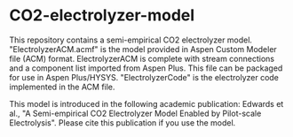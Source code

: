 # CO2-electrolyzer-model
This repository contains a semi-empirical CO2 electrolyzer model. 
"ElectrolyzerACM.acmf" is the model provided in Aspen Custom Modeler file (ACM) format. ElectrolyzerACM is complete with stream connections and a component list imported from Aspen Plus. This file can be packaged for use in Aspen Plus/HYSYS. "ElectrolyzerCode" is the electrolyzer code implemented in the ACM file.

This model is introduced in the following academic publication: Edwards et al., "A Semi-empirical CO2 Electrolyzer Model Enabled by Pilot-scale Electrolysis". Please cite this publication if you use the model.
